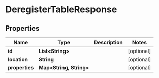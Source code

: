 

# DeregisterTableResponse


## Properties

| Name | Type | Description | Notes |
|------------ | ------------- | ------------- | -------------|
|**id** | **List&lt;String&gt;** |  |  [optional] |
|**location** | **String** |  |  [optional] |
|**properties** | **Map&lt;String, String&gt;** |  |  [optional] |



